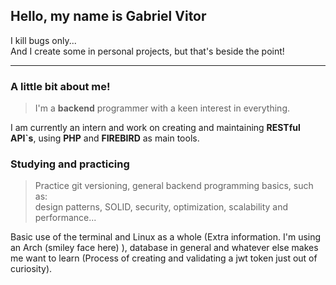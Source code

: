 ## Hello, my name is Gabriel Vitor

I kill bugs only...  
And I create some in personal projects, but that's beside the point!

---

### A little bit about me!

>I'm a **backend** programmer with a keen interest in everything.  

I am currently an intern and work on creating and maintaining **RESTful API`s**, using **PHP** and **FIREBIRD** as main tools.

### Studying and practicing

> Practice git versioning, general backend programming basics, such as:  
> design patterns, SOLID, security, optimization, scalability and performance...

Basic use of the terminal and Linux as a whole (Extra information. I'm using an Arch (smiley face here) ), database in general and whatever else makes me want to learn (Process of creating and validating a jwt token just out of curiosity).

